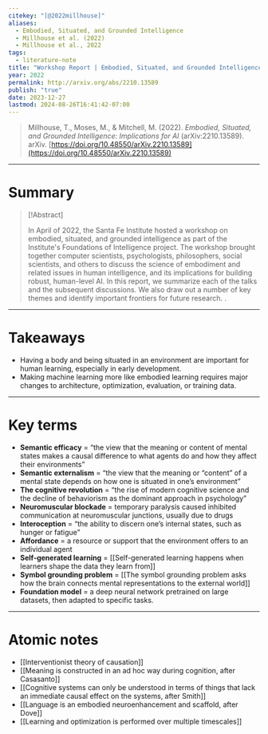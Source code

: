 ```yaml
---
citekey: "[@2022millhouse]"
aliases:
  - Embodied, Situated, and Grounded Intelligence
  - Millhouse et al. (2022)
  - Millhouse et al., 2022
tags:
  - literature-note
title: "Workshop Report | Embodied, Situated, and Grounded Intelligence: Implications for AI"
year: 2022
permalink: http://arxiv.org/abs/2210.13589
publish: "true"
date: 2023-12-27
lastmod: 2024-08-26T16:41:42-07:00
---
```

> Millhouse, T., Moses, M., & Mitchell, M. (2022). _Embodied, Situated, and Grounded Intelligence: Implications for AI_ (arXiv:2210.13589). arXiv. [https://doi.org/10.48550/arXiv.2210.13589](https://doi.org/10.48550/arXiv.2210.13589)

---

# Summary

> [!Abstract]
>
> In April of 2022, the Santa Fe Institute hosted a workshop on embodied, situated, and grounded intelligence as part of the Institute's Foundations of Intelligence project. The workshop brought together computer scientists, psychologists, philosophers, social scientists, and others to discuss the science of embodiment and related issues in human intelligence, and its implications for building robust, human-level AI. In this report, we summarize each of the talks and the subsequent discussions. We also draw out a number of key themes and identify important frontiers for future research.
>.

---
# Takeaways

- Having a body and being situated in an environment are important for human learning, especially in early development.
- Making machine learning more like embodied learning requires major changes to architecture, optimization, evaluation, or training data.

---
# Key terms

- **Semantic efficacy** = “the view that the meaning or content of mental states makes a causal difference to what agents do and how they affect their environments” 
- **Semantic externalism** = “the view that the meaning or “content” of a mental state depends on how one is situated in one’s environment”
- **The cognitive revolution** = “the rise of modern cognitive science and the decline of behaviorism as the dominant approach in psychology”
- **Neuromuscular blockade** = temporary paralysis caused inhibited communication at neuromuscular junctions, usually due to drugs
- **Interoception** = “the ability to discern one’s internal states, such as hunger or fatigue”
- **Affordance** = a resource or support that the environment offers to an individual agent
- **Self-generated learning** = [[Self-generated learning happens when learners shape the data they learn from]]
- **Symbol grounding problem** = [[The symbol grounding problem asks how the brain connects mental representations to the external world]]
- **Foundation model** = a deep neural network pretrained on large datasets, then adapted to specific tasks.

---
# Atomic notes

- [[Interventionist theory of causation]]
- [[Meaning is constructed in an ad hoc way during cognition, after Casasanto]]
- [[Cognitive systems can only be understood in terms of things that lack an immediate causal effect on the systems, after Smith]]
- [[Language is an embodied neuroenhancement and scaffold, after Dove]]
- [[Learning and optimization is performed over multiple timescales]]